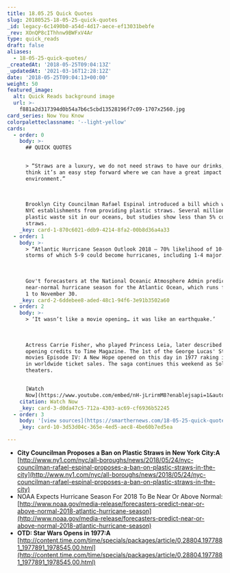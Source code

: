 ```yaml
---
title: 18.05.25 Quick Quotes
slug: 20180525-18-05-25-quick-quotes
_id: legacy-6c1490b0-a54d-4d17-aece-ef13031bebfe
_rev: XOnQP8cIThhnw9BWFxV4Ar
type: quick_reads
draft: false
aliases:
  - 18-05-25-quick-quotes/
_createdAt: '2018-05-25T09:04:13Z'
_updatedAt: '2021-03-16T12:28:12Z'
date: '2018-05-25T09:04:13+00:00'
weight: 50
featured_image:
  alt: Quick Reads background image
  url: >-
    f881a2d317394d0b54a7b6c5cbd13528196f7c09-1707x2560.jpg
card_series: Now You Know
colorpaletteclassname: '--light-yellow'
cards:
  - order: 0
    body: >-
      ## QUICK QUOTES


      > “Straws are a luxury, we do not need straws to have our drinks, and I
      think it’s an easy step forward where we can have a great impact for our
      environment.”  
        
        
        
      Brooklyn City Councilman Rafael Espinal introduced a bill which would ban
      NYC establishments from providing plastic straws. Several million tons of
      plastic waste sit in our oceans, but studies show less than 5% consists of
      straws.
    _key: card-1-870c6021-ddb9-4214-8fa2-00b8d36a4a33
  - order: 1
    body: >-
      > “Atlantic Hurricane Season Outlook 2018 — 70% likelihood of 10-16 named
      storms of which 5-9 could become hurricanes, including 1-4 major.”  
        
        
        
      Gov't forecasters at the National Oceanic Atmosphere Admin predict a
      near-normal hurricane season for the Atlantic Ocean, which runs from June
      1 to November 30.
    _key: card-2-6ddebee8-aded-48c1-94f6-3e91b3502a60
  - order: 2
    body: >-
      > ‘It wasn’t like a movie opening… it was like an earthquake.’  
        
        
        
      Actress Carrie Fisher, who played Princess Leia, later described Star Wars
      opening credits to Time Magazine. The 1st of the George Lucas' Star Wars
      movies Episode IV: A New Hope opened on this day in 1977 raking in $800M
      in worldwide ticket sales. The saga continues this weekend as Solo hits
      theaters.


      [Watch
      Now](https://www.youtube.com/embed/nH-jLrirmM8?enablejsapi=1&autoplay=1&rel=0)
    citation: Watch Now
    _key: card-3-d0da47c5-712a-4303-ac69-cf6936b52245
  - order: 3
    body: '[view sources](https://smarthernews.com/18-05-25-quick-quotes/)'
    _key: card-10-3d53d04c-365e-4ed5-aec8-4be60b7ed5ea

---
```

* **City Councilman Proposes a Ban on Plastic Straws in New York City:A**  
[http://www.ny1.com/nyc/all-boroughs/news/2018/05/24/nyc-councilman-rafael-espinal-proposes-a-ban-on-plastic-straws-in-the-city](http://www.ny1.com/nyc/all-boroughs/news/2018/05/24/nyc-councilman-rafael-espinal-proposes-a-ban-on-plastic-straws-in-the-city)
* NOAA Expects Hurricane Season For 2018 To Be Near Or Above Normal:  
[http://www.noaa.gov/media-release/forecasters-predict-near-or-above-normal-2018-atlantic-hurricane-season](http://www.noaa.gov/media-release/forecasters-predict-near-or-above-normal-2018-atlantic-hurricane-season)
* **OTD: Star Wars Opens in 1977:A**  
[http://content.time.com/time/specials/packages/article/0,28804,1977881_1977891_1978545,00.html](http://content.time.com/time/specials/packages/article/0,28804,1977881_1977891_1978545,00.html)